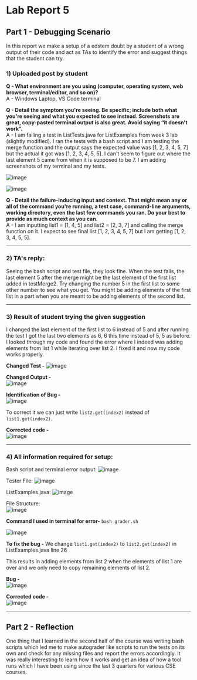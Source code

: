 # Lab Report 5 

## Part 1 - Debugging Scenario

In this report we make a setup of a edstem doubt by a student of a wrong output of their code and act as TAs to identify the error and suggest things that the student can try.

### 1) Uploaded post by student 

**Q - What environment are you using (computer, operating system, web browser, terminal/editor, and so on)?** \
A - Windows Laptop, VS Code terminal

**Q - Detail the symptom you're seeing. Be specific; include both what you're seeing and what you expected to see instead. Screenshots are great, copy-pasted terminal output is also great. Avoid saying “it doesn't work”.** \
A - I am failing a test in ListTests.java for ListExamples from week 3 lab (slightly modified). I ran the tests with a bash script and I am testing the merge function and the output says the expected value was [1, 2, 3, 4, 5, 7] but the actual it got was [1, 2, 3, 4, 5, 5]. I can't seem to figure out where the last element 5 came from when it is supposed to be 7. I am adding screenshots of my terminal and my tests.

![image](bashnterminal.png)

![image](testerfile.png)

**Q - Detail the failure-inducing input and context. That might mean any or all of the command you're running, a test case, command-line arguments, working directory, even the last few commands you ran. Do your best to provide as much context as you can.** \
A - I am inputting list1 = [1, 4, 5]  and list2 = [2, 3, 7] and calling the merge function on it. I expect to see final list [1, 2, 3, 4, 5, 7] but I am getting [1, 2, 3, 4, 5, 5].

***

### 2) TA's reply:

Seeing the bash script and test file, they look fine. When the test fails, the last element 5 after the merge might be the last element of the first list added in testMerge2. Try changing the number 5 in the first list to some other number to see what you get. You might be adding elements of the first list in a part when you are meant to be adding elements of the second list.

***

### 3) Result of student trying the given suggestion

I changed the last element of the first list to 6 instead of 5 and after running the test I got the last two elements as 6, 6 this time instead of 5, 5 as before. I looked through my code and found the error where I indeed was adding elements from list 1 while iterating over list 2. I fixed it and now my code works properly.

**Changed Test -**
![image](errordiff.png)

**Changed Output -** \
![image](changedterminal.png)

**Identification of Bug -** \
![image](highlighted.png) 

To correct it we can just write `list2.get(index2)` instead of `list1.get(index2)`. 

**Corrected code -** \
![image](corrected.png)

***

### 4) All information required for setup:

Bash script and terminal error output:
![image](bashnterminal.png)

Tester File:
![image](testerfile.png)

ListExamples.java:
![image](ListExamples.png)

File Structure: \
![image](filestructure.png)

**Command I used in terminal for error-**
`bash grader.sh`

![image](changedterminal.png)

**To fix the bug -**
We change `list1.get(index2)` to `list2.get(index2)` in ListExamples.java line 26

This results in adding elements from list 2 when the elements of list 1 are over and we only need to copy remaining elements of list 2.

**Bug -** \
![image](highlighted.png)

**Corrected code -** \
![image](corrected.png)

***

## Part 2 - Reflection
One thing that I learned in the second half of the course was writing bash scripts which led me to make autograder like scripts to run the tests on its own and check for any missing files and report the errors accordingly. It was really interesting to learn how it works and get an idea of how a tool runs which I have been using since the last 3 quarters for various CSE courses.
